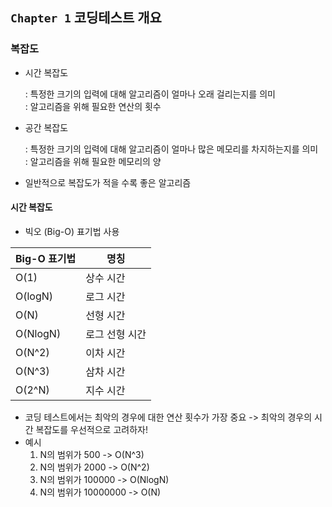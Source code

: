 ## `Chapter 1` 코딩테스트 개요

### 복잡도
 - 시간 복잡도 
 
   : 특정한 크기의 입력에 대해 알고리즘이 얼마나 오래 걸리는지를 의미   
   : 알고리즘을 위해 필요한 연산의 횟수
 - 공간 복잡도
  
   : 특정한 크기의 입력에 대해 알고리즘이 얼마나 많은 메모리를 차지하는지를 의미        
   : 알고리즘을 위해 필요한 메모리의 양
 - 일반적으로 복잡도가 적을 수록 좋은 알고리즘

#### 시간 복잡도
- 빅오 (Big-O) 표기법 사용

|Big-O 표기법|명칭|
|------|---|
|O(1)|상수 시간|
|O(logN)|로그 시간|
|O(N)|선형 시간|
|O(NlogN)|로그 선형 시간|
|O(N^2)|이차 시간|
|O(N^3)|삼차 시간|
|O(2^N)|지수 시간|

- 코딩 테스트에서는 최악의 경우에 대한 연산 횟수가 가장 중요
  -> 최악의 경우의 시간 복잡도를 우선적으로 고려하자!
- 예시
  1. N의 범위가 500 -> O(N^3)
  2. N의 범위가 2000 -> O(N^2)
  3. N의 범위가 100000 -> O(NlogN)
  4. N의 범위가 10000000 -> O(N)

